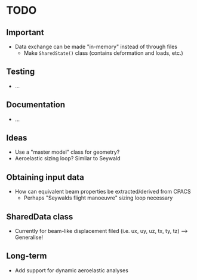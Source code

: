 # TODO

## Important
* Data exchange can be made "in-memory" instead of through files
    * Make `SharedState()` class (contains deformation and loads, etc.)

## Testing
* ...

## Documentation
* ...

## Ideas
* Use a "master model" class for geometry?
* Aeroelastic sizing loop? Similar to Seywald

## Obtaining input data
* How can equivalent beam properties be extracted/derived from CPACS
    * Perhaps "Seywalds flight manoeuvre" sizing loop necessary

## SharedData class
* Currently for beam-like displacement filed (i.e. ux, uy, uz, tx, ty, tz) --> Generalise!

## Long-term
* Add support for dynamic aeroelastic analyses
